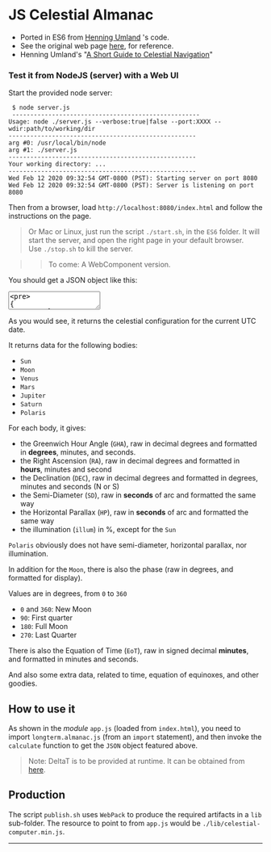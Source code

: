 # JS Celestial Almanac
- Ported in ES6 from [Henning Umland](https://www.celnav.de/) 's code.
- See the original web page [here](https://www.celnav.de/longterm.htm), for reference.
- Henning Umland's "[A Short Guide to Celestial Navigation](http://www.titulosnauticos.net/astro/)"

### Test it from NodeJS (server) with a Web UI
Start the provided node server:
```
 $ node server.js
 ----------------------------------------------------
Usage: node ./server.js --verbose:true|false --port:XXXX --wdir:path/to/working/dir
----------------------------------------------------
arg #0: /usr/local/bin/node
arg #1: ./server.js
----------------------------------------------------
Your working directory: ...
----------------------------------------------------
Wed Feb 12 2020 09:32:54 GMT-0800 (PST): Starting server on port 8080
Wed Feb 12 2020 09:32:54 GMT-0800 (PST): Server is listening on port 8080

```
Then from a browser, load `http://localhost:8080/index.html` and follow the instructions on the page.

> Or Mac or Linux, just run the script `./start.sh`, in the `ES6` folder. It will start the server, and open the right page in your default browser.  
> Use `./stop.sh` to kill the server.

> > To come: A WebComponent version.

You should get a JSON object like this:
<textarea style="max-height: 120px;">
<pre>
{
  "sun": {
    "GHA": {
      "raw": 104.34312607934919,
      "fmt": "104° 20' 35\""
    },
    "RA": {
      "raw": 324.8703016388234,
      "fmt": "21h 39m 28.9s"
    },
    "DEC": {
      "raw": -14.006110810890373,
      "fmt": "S   14° 00' 22\""
    },
    "SD": {
      "raw": 972.3712371377966,
      "fmt": "972.4\""
    },
    "HP": {
      "raw": 8.910760042297326,
      "fmt": "8.9\""
    }
  },
  "EOT": {
    "raw": -14.210829015936724,
    "fmt": " - 14m 12.6s"
  },
  "moon": {
    "GHA": {
      "raw": 249.73013980252705,
      "fmt": "249° 43' 49\""
    },
    "RA": {
      "raw": 179.48328791564552,
      "fmt": "11h 57m 56s"
    },
    "DEC": {
      "raw": 5.73293116162958,
      "fmt": "N   05° 43' 59\""
    },
    "SD": {
      "raw": 992.4948640943279,
      "fmt": "992.5\""
    },
    "HP": {
      "raw": 3642.4486678501053,
      "fmt": "3642.4\""
    },
    "illum": 91,
    "phase": {
      "phase": " -gib",
      "phaseAngle": 214.7
    }
  },
  "venus": {
    "GHA": {
      "raw": 64.85952940578073,
      "fmt": "064° 51' 34\""
    },
    "RA": {
      "raw": 4.353898312391831,
      "fmt": "00h 17m 24.9s"
    },
    "DEC": {
      "raw": 1.6319770044428068,
      "fmt": "N   01° 37' 55\""
    },
    "SD": {
      "raw": 8.266740814849628,
      "fmt": "8.3\""
    },
    "HP": {
      "raw": 8.644199610676294,
      "fmt": "8.6\""
    },
    "illum": 69.8
  },
  "mars": {
    "GHA": {
      "raw": 162.72083658880223,
      "fmt": "162° 43' 15\""
    },
    "RA": {
      "raw": 266.49259112937034,
      "fmt": "17h 45m 58.2s"
    },
    "DEC": {
      "raw": -23.532797272560273,
      "fmt": "S   23° 31' 58\""
    },
    "SD": {
      "raw": 2.5144066939815386,
      "fmt": "2.5\""
    },
    "HP": {
      "raw": 4.724720612579841,
      "fmt": "4.7\""
    },
    "illum": 92.4
  },
  "jupiter": {
    "GHA": {
      "raw": 141.89748479874265,
      "fmt": "141° 53' 51\""
    },
    "RA": {
      "raw": 287.3159429194299,
      "fmt": "19h 09m 15.8s"
    },
    "DEC": {
      "raw": -22.458393242885755,
      "fmt": "S   22° 27' 30\""
    },
    "SD": {
      "raw": 16.483945823855873,
      "fmt": "16.5\""
    },
    "HP": 1.4725702923099202,
    "illum": 99.7
  },
  "saturn": {
    "GHA": {
      "raw": 130.94093818782687,
      "fmt": "130° 56' 27\""
    },
    "RA": {
      "raw": 298.2724895303457,
      "fmt": "19h 53m 05.4s"
    },
    "DEC": {
      "raw": -20.894138935246513,
      "fmt": "S   20° 53' 39\""
    },
    "SD": {
      "raw": 7.586006087138657,
      "fmt": "7.6\""
    },
    "HP": {
      "raw": 0.8063741995684438,
      "fmt": "0.8\""
    },
    "illum": 100
  },
  "polaris": {
    "GHA": {
      "raw": 25.043779995214884,
      "fmt": "025° 02' 38\""
    },
    "RA": {
      "raw": 44.169647722957684,
      "fmt": "02h 56m 40.7s"
    },
    "DEC": {
      "raw": 89.35252081672385,
      "fmt": "N   89° 21' 09\""
    }
  },
  "sidTmean": {
    "raw": 69.21742916898802,
    "fmt": "4h 36m 52.183s"
  },
  "sidTapp": {
    "raw": 69.21342771817257,
    "fmt": "4h 36m 51.223s"
  },
  "EoEquin": -0.96,
  "dPsi": -15.7,
  "dEps": -0.614,
  "obliq": {
    "raw": 23.43667557083188,
    "fmt": "23° 26' 12.032\""
  },
  "trueObliq": {
    "raw": 23.43650488421495,
    "fmt": "23° 26' 11.418\""
  },
  "julianDay": 2458891.299711,
  "julianEphemDay": 2458891.300509,
  "lunarDist": {
    "raw": 144.95704848913826,
    "fmt": "144° 57' 25\""
  },
  "dayOfWeek": "TUE"
}
</pre>
</textarea>

As you would see, it returns the celestial configuration for the current UTC date.

It returns data for the following bodies:
 - `Sun`
 - `Moon`
 - `Venus`
 - `Mars`
 - `Jupiter`
 - `Saturn`
 - `Polaris`
 
For each body, it gives:
- the Greenwich Hour Angle (`GHA`), raw in decimal degrees and formatted in **degrees**, minutes, and seconds.
- the Right Ascension (`RA`), raw in decimal degrees and formatted in **hours**, minutes and second
- the Declination (`DEC`), raw in decimal degrees and formatted in degrees, minutes and seconds (N or S)
- the Semi-Diameter (`SD`), raw in **seconds** of arc and formatted the same way
- the Horizontal Parallax (`HP`), raw in **seconds** of arc and formatted the same way
- the illumination (`illum`) in %, except for the `Sun` 

`Polaris` obviously does not have semi-diameter, horizontal parallax, nor illumination.

In addition for the `Moon`, there is also the phase (raw in degrees, and formatted for display).

Values are in degrees, from `0` to `360`
- `0` and `360`: New Moon
- `90`: First quarter
- `180`: Full Moon
- `270`: Last Quarter

There is also the Equation of Time (`EoT`), raw in signed decimal **minutes**, and formatted in minutes and seconds.

And also some extra data, related to time, equation of equinoxes, and other goodies.

## How to use it
As shown in the _module_ `app.js` (loaded from `index.html`), you need to import `longterm.almanac.js` (from an `import` statement), and then 
invoke the `calculate` function to get the `JSON` object featured above.

> Note: DeltaT is to be provided at runtime. It can be obtained from [here](http://maia.usno.navy.mil/).

## Production
The script `publish.sh` uses `WebPack` to produce the required artifacts in a `lib` sub-folder.
The resource to point to from `app.js` would be `./lib/celestial-computer.min.js`.


---
